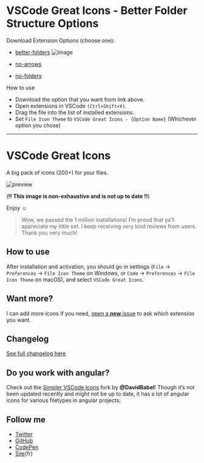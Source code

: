 # VSCode Great Icons - Better Folder Structure Options

Download Extension Options (choose one):
- [better-folders](https://github.com/So1ene/vscode-great-icons--better-folders/blob/better-folders/vscode-great-icons--better-folders-1.0.0.vsix) ![image](https://user-images.githubusercontent.com/62023521/159389547-ea254589-9656-4d54-b779-c47ba67fc750.png)

- [no-arrows](https://github.com/So1ene/vscode-great-icons--better-folders/blob/no-arrows/vscode-great-icons-noarrows-1.0.0.vsix)
- [no-folders](https://github.com/So1ene/vscode-great-icons--better-folders/blob/no-folders/vscode-great-icons-nofolders-1.0.0.vsix)

How to use
- Download the option that you want from link above.
- Open extensions in VSCode `(Ctrl+Shift+X)`.
- Drag the file into the list of installed extensions.
- Set `File Icon Theme` to `VSCode Great Icons - {Option Name}` (Whichever option you chose)

---

# VSCode Great Icons

A big pack of icons (200+) for your files.

![preview](https://raw.githubusercontent.com/EmmanuelBeziat/vscode-great-icons/icons-test/icons.jpg)

(**!! This image is non-exhaustive and is not up to date !!**)

Enjoy ☺

> Wow, we passed the 1 million installations! I’m proud that ya’ll appreciate my little set. I keep receiving very kind reviews from users. Thank you very much!

## How to use

After installation and activation, you should go in settings (`File` → `Preferences` → `File Icon Theme` on Windows, or `Code` → `Preferences`  → `File Icon Theme` on macOS), and select `VSCode Great Icons`.

## Want more?

I can add more icons if you need, [open a **new** issue](https://github.com/EmmanuelBeziat/vscode-great-icons/issues) to ask which extension you want.

## Changelog

[See full changelog here](https://github.com/EmmanuelBeziat/vscode-great-icons/blob/master/CHANGELOG.md)

## Do you work with angular?

Check out the [Simpler VSCode Icons](https://github.com/DavidBabel/vscode-simpler-icons) fork by **@DavidBabel**! Though it’s not been updated recently and might not be up to date, it has a lot of angular icons for various filetypes in angular projects.


## Follow me

* [Twitter](https://twitter.com/EmmanuelBeziat)
* [GitHub](https://github.com/EmmanuelBeziat)
* [CodePen](http://codepen.io/EmmanuelBeziat)
* [Site](https://www.emmanuelbeziat.com)(fr)
